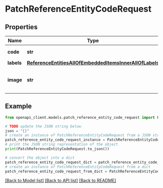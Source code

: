 # PatchReferenceEntityCodeRequest


## Properties

Name | Type | Description | Notes
------------ | ------------- | ------------- | -------------
**code** | **str** | Reference entity code | 
**labels** | [**ReferenceEntitiesAllOfEmbeddedItemsInnerAllOfLabels**](ReferenceEntitiesAllOfEmbeddedItemsInnerAllOfLabels.md) |  | [optional] 
**image** | **str** | Code of the reference entity image | [optional] [default to 'null']

## Example

```python
from openapi_client.models.patch_reference_entity_code_request import PatchReferenceEntityCodeRequest

# TODO update the JSON string below
json = "{}"
# create an instance of PatchReferenceEntityCodeRequest from a JSON string
patch_reference_entity_code_request_instance = PatchReferenceEntityCodeRequest.from_json(json)
# print the JSON string representation of the object
print(PatchReferenceEntityCodeRequest.to_json())

# convert the object into a dict
patch_reference_entity_code_request_dict = patch_reference_entity_code_request_instance.to_dict()
# create an instance of PatchReferenceEntityCodeRequest from a dict
patch_reference_entity_code_request_from_dict = PatchReferenceEntityCodeRequest.from_dict(patch_reference_entity_code_request_dict)
```
[[Back to Model list]](../README.md#documentation-for-models) [[Back to API list]](../README.md#documentation-for-api-endpoints) [[Back to README]](../README.md)


